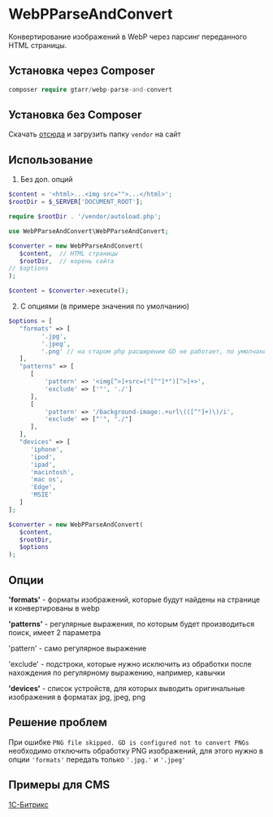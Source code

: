 # WebPParseAndConvert
Конвертирование изображений в WebP через парсинг переданного HTML страницы.
## Установка через Composer
```php
composer require gtarr/webp-parse-and-convert
```
## Установка без Composer
Скачать [отсюда](https://php-download.com/package/gtarr/webp-parse-and-convert) и загрузить папку `vendor` на сайт
## Использование
1. Без доп. опций
```php
$content = '<html>...<img src="">...</html>';
$rootDir = $_SERVER['DOCUMENT_ROOT'];

require $rootDir . '/vendor/autoload.php';

use WebPParseAndConvert\WebPParseAndConvert;

$converter = new WebPParseAndConvert(  
   $content,  // HTML страницы
   $rootDir,  // корень сайта
// $options
);  

$content = $converter->execute();
```
2. C опциями (в примере значения по умолчанию)
```php
$options = [
   "formats" => [
         '.jpg', 
         '.jpeg',
         '.png' // на старом php расширении GD не работает, по умолчанию png обрабатывается
   ],
   "patterns" => [
      [
          'pattern' => '<img[^>]+src=("[^"]*")[^>]+>',
          'exclude' => ['"', './']
      ],
      [
          'pattern' => '/background-image:.+url\(([^"]+)\)/i',
          'exclude' => ["'", "./"]
      ],
   ],
   "devices" => [
      'iphone',
      'ipod',
      'ipad',
      'macintosh',
      'mac os',
      'Edge',
      'MSIE'
   ]
];

$converter = new WebPParseAndConvert(  
   $content,
   $rootDir,
   $options
); 
```
## Опции
**'formats'** - форматы изображений, которые будут найдены на странице и конвертированы в webp

**'patterns'** - регулярные выражения, по которым будет производиться поиск, имеет 2 параметра

   'pattern' - само регулярное выражение
   
   'exclude' - подстроки, которые нужно исключить из обработки после нахождения по регулярному выражению, например, кавычки
   
**'devices'** - список устройств, для которых выводить оригинальные изображения в форматах jpg, jpeg, png 

## Решение проблем
При ошибке `PNG file skipped. GD is configured not to convert PNGs` необходимо отключить обработку PNG изображений, для этого нужно в опции `'formats'` передать только `'.jpg.'` и `'.jpeg'`
## Примеры для CMS
[1С-Битрикс](https://github.com/GTaRR/WebPParseAndConvert/wiki/1C-Bitrix)
